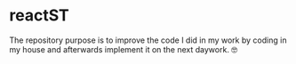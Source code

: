 # reactST
The repository purpose is to improve the code I did in my work by coding in my house and afterwards implement it on the next daywork. 🤓
